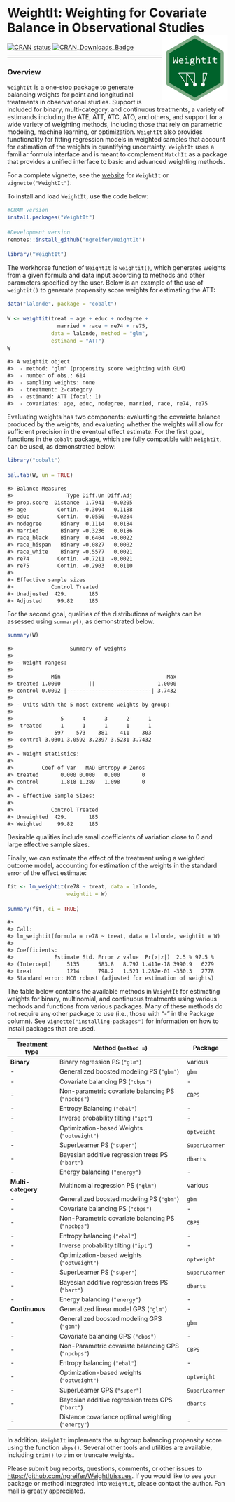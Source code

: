 
<!-- README.md is generated from README.Rmd. Please edit that file -->

# WeightIt: Weighting for Covariate Balance in Observational Studies <img src="man/figures/logo.png" align="right" width="150"/>

<!-- badges: start -->

[![CRAN
status](https://www.r-pkg.org/badges/version/WeightIt?color=00622B)](https://CRAN.R-project.org/package=WeightIt)
[![CRAN_Downloads_Badge](https://cranlogs.r-pkg.org/badges/WeightIt?color=00622B)](https://cran.r-project.org/package=WeightIt)
<!-- badges: end -->

------------------------------------------------------------------------

### Overview

`WeightIt` is a one-stop package to generate balancing weights for point
and longitudinal treatments in observational studies. Support is
included for binary, multi-category, and continuous treatments, a
variety of estimands including the ATE, ATT, ATC, ATO, and others, and
support for a wide variety of weighting methods, including those that
rely on parametric modeling, machine learning, or optimization.
`WeightIt` also provides functionality for fitting regression models in
weighted samples that account for estimation of the weights in
quantifying uncertainty. `WeightIt` uses a familiar formula interface
and is meant to complement `MatchIt` as a package that provides a
unified interface to basic and advanced weighting methods.

For a complete vignette, see the
[website](https://ngreifer.github.io/WeightIt/articles/WeightIt.html)
for `WeightIt` or `vignette("WeightIt")`.

To install and load `WeightIt`, use the code below:

``` r
#CRAN version
install.packages("WeightIt")

#Development version
remotes::install_github("ngreifer/WeightIt")

library("WeightIt")
```

The workhorse function of `WeightIt` is `weightit()`, which generates
weights from a given formula and data input according to methods and
other parameters specified by the user. Below is an example of the use
of `weightit()` to generate propensity score weights for estimating the
ATT:

``` r
data("lalonde", package = "cobalt")

W <- weightit(treat ~ age + educ + nodegree + 
                married + race + re74 + re75, 
              data = lalonde, method = "glm", 
              estimand = "ATT")
W
```

    #> A weightit object
    #>  - method: "glm" (propensity score weighting with GLM)
    #>  - number of obs.: 614
    #>  - sampling weights: none
    #>  - treatment: 2-category
    #>  - estimand: ATT (focal: 1)
    #>  - covariates: age, educ, nodegree, married, race, re74, re75

Evaluating weights has two components: evaluating the covariate balance
produced by the weights, and evaluating whether the weights will allow
for sufficient precision in the eventual effect estimate. For the first
goal, functions in the `cobalt` package, which are fully compatible with
`WeightIt`, can be used, as demonstrated below:

``` r
library("cobalt")

bal.tab(W, un = TRUE)
```

    #> Balance Measures
    #>                 Type Diff.Un Diff.Adj
    #> prop.score  Distance  1.7941  -0.0205
    #> age          Contin. -0.3094   0.1188
    #> educ         Contin.  0.0550  -0.0284
    #> nodegree      Binary  0.1114   0.0184
    #> married       Binary -0.3236   0.0186
    #> race_black    Binary  0.6404  -0.0022
    #> race_hispan   Binary -0.0827   0.0002
    #> race_white    Binary -0.5577   0.0021
    #> re74         Contin. -0.7211  -0.0021
    #> re75         Contin. -0.2903   0.0110
    #> 
    #> Effective sample sizes
    #>            Control Treated
    #> Unadjusted  429.       185
    #> Adjusted     99.82     185

For the second goal, qualities of the distributions of weights can be
assessed using `summary()`, as demonstrated below.

``` r
summary(W)
```

    #>                  Summary of weights
    #> 
    #> - Weight ranges:
    #> 
    #>            Min                                  Max
    #> treated 1.0000         ||                    1.0000
    #> control 0.0092 |---------------------------| 3.7432
    #> 
    #> - Units with the 5 most extreme weights by group:
    #>                                            
    #>               5      4      3      2      1
    #>  treated      1      1      1      1      1
    #>             597    573    381    411    303
    #>  control 3.0301 3.0592 3.2397 3.5231 3.7432
    #> 
    #> - Weight statistics:
    #> 
    #>         Coef of Var   MAD Entropy # Zeros
    #> treated       0.000 0.000   0.000       0
    #> control       1.818 1.289   1.098       0
    #> 
    #> - Effective Sample Sizes:
    #> 
    #>            Control Treated
    #> Unweighted  429.       185
    #> Weighted     99.82     185

Desirable qualities include small coefficients of variation close to 0
and large effective sample sizes.

Finally, we can estimate the effect of the treatment using a weighted
outcome model, accounting for estimation of the weights in the standard
error of the effect estimate:

``` r
fit <- lm_weightit(re78 ~ treat, data = lalonde,
                   weightit = W)

summary(fit, ci = TRUE)
```

    #> 
    #> Call:
    #> lm_weightit(formula = re78 ~ treat, data = lalonde, weightit = W)
    #> 
    #> Coefficients:
    #>             Estimate Std. Error z value  Pr(>|z|)  2.5 % 97.5 %
    #> (Intercept)     5135      583.8   8.797 1.411e-18 3990.9   6279
    #> treat           1214      798.2   1.521 1.282e-01 -350.3   2778
    #> Standard error: HC0 robust (adjusted for estimation of weights)

The table below contains the available methods in `WeightIt` for
estimating weights for binary, multinomial, and continuous treatments
using various methods and functions from various packages. Many of these
methods do not require any other package to use (i.e., those with “-” in
the Package column). See `vignette("installing-packages")` for
information on how to install packages that are used.

| Treatment type     | Method (`method =`)                                 | Package        |
|--------------------|-----------------------------------------------------|----------------|
| **Binary**         | Binary regression PS (`"glm"`)                      | various        |
| \-                 | Generalized boosted modeling PS (`"gbm"`)           | `gbm`          |
| \-                 | Covariate balancing PS (`"cbps"`)                   | \-             |
| \-                 | Non-parametric covariate balancing PS (`"npcbps"`)  | `CBPS`         |
| \-                 | Entropy Balancing (`"ebal"`)                        | \-             |
| \-                 | Inverse probability tilting (`"ipt"`)               | \-             |
| \-                 | Optimization-based Weights (`"optweight"`)          | `optweight`    |
| \-                 | SuperLearner PS (`"super"`)                         | `SuperLearner` |
| \-                 | Bayesian additive regression trees PS (`"bart"`)    | `dbarts`       |
| \-                 | Energy balancing (`"energy"`)                       | \-             |
| **Multi-category** | Multinomial regression PS (`"glm"`)                 | various        |
| \-                 | Generalized boosted modeling PS (`"gbm"`)           | `gbm`          |
| \-                 | Covariate balancing PS (`"cbps"`)                   | \-             |
| \-                 | Non-Parametric covariate balancing PS (`"npcbps"`)  | `CBPS`         |
| \-                 | Entropy balancing (`"ebal"`)                        | \-             |
| \-                 | Inverse probability tilting (`"ipt"`)               | \-             |
| \-                 | Optimization-based weights (`"optweight"`)          | `optweight`    |
| \-                 | SuperLearner PS (`"super"`)                         | `SuperLearner` |
| \-                 | Bayesian additive regression trees PS (`"bart"`)    | `dbarts`       |
| \-                 | Energy balancing (`"energy"`)                       | \-             |
| **Continuous**     | Generalized linear model GPS (`"glm"`)              | \-             |
| \-                 | Generalized boosted modeling GPS (`"gbm"`)          | `gbm`          |
| \-                 | Covariate balancing GPS (`"cbps"`)                  | \-             |
| \-                 | Non-Parametric covariate balancing GPS (`"npcbps"`) | `CBPS`         |
| \-                 | Entropy balancing (`"ebal"`)                        | \-             |
| \-                 | Optimization-based weights (`"optweight"`)          | `optweight`    |
| \-                 | SuperLearner GPS (`"super"`)                        | `SuperLearner` |
| \-                 | Bayesian additive regression trees GPS (`"bart"`)   | `dbarts`       |
| \-                 | Distance covariance optimal weighting (`"energy"`)  | \-             |

In addition, `WeightIt` implements the subgroup balancing propensity
score using the function `sbps()`. Several other tools and utilities are
available, including `trim()` to trim or truncate weights.

Please submit bug reports, questions, comments, or other issues to
<https://github.com/ngreifer/WeightIt/issues>. If you would like to see
your package or method integrated into `WeightIt`, please contact the
author. Fan mail is greatly appreciated.
